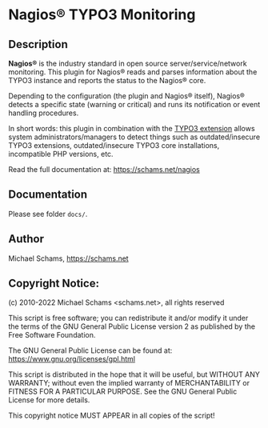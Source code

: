 # Nagios® TYPO3 Monitoring

## Description

**Nagios®** is the industry standard in open source server/service/network monitoring. This plugin for Nagios® reads and parses information about the TYPO3 instance and reports the status to the Nagios® core.

Depending to the configuration (the plugin and Nagios® itself), Nagios® detects a specific state (warning or critical) and runs its notification or event handling procedures.

In short words: this plugin in combination with the [TYPO3 extension](https://extensions.typo3.org/extension/nagios) allows system administrators/managers to detect things such as outdated/insecure TYPO3 extensions, outdated/insecure TYPO3 core installations, incompatible PHP versions, etc.

Read the full documentation at: <https://schams.net/nagios>


## Documentation

Please see folder `docs/`.


## Author

Michael Schams, <https://schams.net>


## Copyright Notice:

(c) 2010-2022 Michael Schams <schams.net>, all rights reserved

This script is free software; you can redistribute it and/or modify it under the terms of the GNU General Public License version 2 as published by the Free Software Foundation.

The GNU General Public License can be found at: <https://www.gnu.org/licenses/gpl.html>

This script is distributed in the hope that it will be useful, but WITHOUT ANY WARRANTY; without even the implied warranty of MERCHANTABILITY or FITNESS FOR A PARTICULAR PURPOSE. See the GNU General Public License for more details.

This copyright notice MUST APPEAR in all copies of the script!
